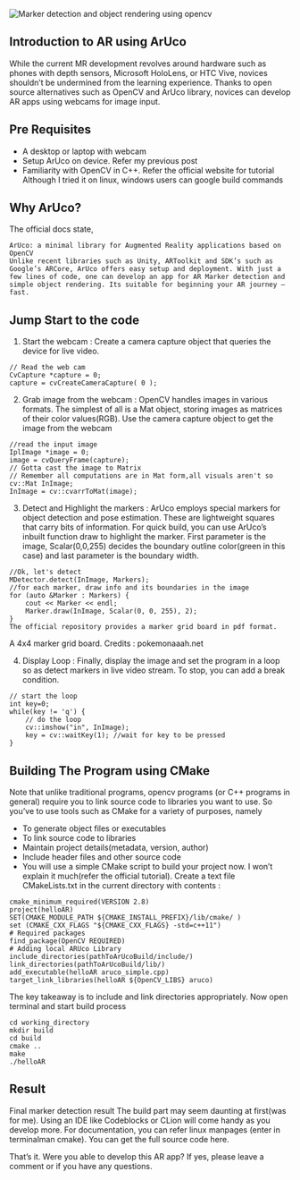 ![Marker detection and object rendering using opencv](https://cdn-images-1.medium.com/max/800/1*8hvVNfI8geQxe0QKVZQovw.png)
## Introduction to AR using ArUco
While the current MR development revolves around hardware such as phones with depth sensors, Microsoft HoloLens, or HTC Vive, novices shouldn’t be undermined from the learning experience. Thanks to open source alternatives such as OpenCV and ArUco library, novices can develop AR apps using webcams for image input.

## Pre Requisites
+ A desktop or laptop with webcam
+ Setup ArUco on device. Refer my previous post
+ Familiarity with OpenCV in C++. Refer the official website for tutorial
Although I tried it on linux, windows users can google build commands

## Why ArUco?
The official docs state,
```
ArUco: a minimal library for Augmented Reality applications based on OpenCV
Unlike recent libraries such as Unity, ARToolkit and SDK’s such as Google’s ARCore, ArUco offers easy setup and deployment. With just a few lines of code, one can develop an app for AR Marker detection and simple object rendering. Its suitable for beginning your AR journey — fast.
```

## Jump Start to the code
1. Start the webcam : Create a camera capture object that queries the device for live video.

```
// Read the web cam
CvCapture *capture = 0;
capture = cvCreateCameraCapture( 0 );
```

2. Grab image from the webcam : OpenCV handles images in various formats. The simplest of all is a Mat object, storing images as matrices of their color values(RGB). Use the camera capture object to get the image from the webcam

```
//read the input image
IplImage *image = 0;
image = cvQueryFrame(capture);
// Gotta cast the image to Matrix
// Remember all computations are in Mat form,all visuals aren't so
cv::Mat InImage;
InImage = cv::cvarrToMat(image);
```

3. Detect and Highlight the markers : ArUco employs special markers for object detection and pose estimation. These are lightweight squares that carry bits of information. For quick build, you can use ArUco’s inbuilt function draw to highlight the marker. First parameter is the image, Scalar(0,0,255) decides the boundary outline color(green in this case) and last parameter is the boundary width.

```
//Ok, let's detect
MDetector.detect(InImage, Markers);
//for each marker, draw info and its boundaries in the image
for (auto &Marker : Markers) {
    cout << Marker << endl;
    Marker.draw(InImage, Scalar(0, 0, 255), 2);
}
The official repository provides a marker grid board in pdf format.
```

A 4x4 marker grid board. Credits : pokemonaaah.net

4. Display Loop : Finally, display the image and set the program in a loop so as detect markers in live video stream. To stop, you can add a break condition.

```
// start the loop
int key=0;
while(key != 'q') {
    // do the loop
    cv::imshow("in", InImage);
    key = cv::waitKey(1); //wait for key to be pressed
}
```

## Building The Program using CMake
Note that unlike traditional programs, opencv programs (or C++ programs in general) require you to link source code to libraries you want to use. So you’ve to use tools such as CMake for a variety of purposes, namely

+ To generate object files or executables
+ To link source code to libraries
+ Maintain project details(metadata, version, author)
+ Include header files and other source code
+ You will use a simple CMake script to build your project now. I won’t explain it much(refer the official tutorial). Create a text file CMakeLists.txt in the current directory with contents :

```
cmake_minimum_required(VERSION 2.8)
project(helloAR)
SET(CMAKE_MODULE_PATH ${CMAKE_INSTALL_PREFIX}/lib/cmake/ )
set (CMAKE_CXX_FLAGS "${CMAKE_CXX_FLAGS} -std=c++11")
# Required packages
find_package(OpenCV REQUIRED)
# Adding local ARUco Library
include_directories(pathToArUcoBuild/include/)
link_directories(pathToArUcoBuild/lib/)
add_executable(helloAR aruco_simple.cpp)
target_link_libraries(helloAR ${OpenCV_LIBS} aruco)
```

The key takeaway is to include and link directories appropriately. Now open terminal and start build process

```
cd working_directory
mkdir build
cd build
cmake ..
make
./helloAR
```

## Result

Final marker detection result
The build part may seem daunting at first(was for me). Using an IDE like Codeblocks or CLion will come handy as you develop more. For documentation, you can refer linux manpages (enter in terminalman cmake). You can get the full source code here.

That’s it. Were you able to develop this AR app? If yes, please leave a comment or if you have any questions.
